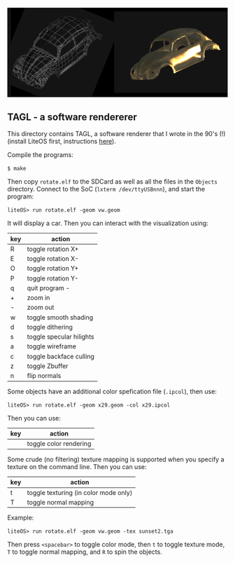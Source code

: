
![](tagl.png)


TAGL - a software rendererer
----------------------------

This directory contains TAGL, a software renderer that I wrote in the
90's (!)
(install LiteOS first, instructions [here](https://github.com/BrunoLevy/learn-fpga/tree/master/LiteX/software/LiteOS)).

Compile the programs: 
```
$ make
```
Then copy `rotate.elf` to the SDCard as well as all the files in the
`Objects` directory. Connect to the SoC (`lxterm /dev/ttyUSBnnn`), and start the program:
```
liteOS> run rotate.elf -geom vw.geom
```

It will display a car. Then you can interact with the visualization
using:

| key       | action                   |
|-----------|--------------------------|
| <shift> R | toggle rotation  X+      |
| <shift> E | toggle rotation  X-      |
| <shift> O | toggle rotation  Y+      |
| <shift> P | toggle rotation  Y-      |
| q         | quit program      -      |
| +         | zoom in                  |
| -         | zoom out                 |
| w         | toggle smooth shading    |
| d         | toggle dithering         |
| s         | toggle specular hilights |
| a         | toggle wireframe         |
| c         | toggle backface culling  |
| z         | toggle Zbuffer           |
| n         | flip normals             |


Some objects have an additional color spefication file (`.ipcol`),
then use:
```
liteOS> run rotate.elf -geom x29.geom -col x29.ipcol
```

Then you can use:

| key        | action                   |
|------------|--------------------------|
| <spacebar> | toggle color rendering   |



Some crude (no filtering) texture mapping is supported when you
specify a texture on the command line.
Then you can use:

| key        | action                                 |
|------------|----------------------------------------|
| t          | toggle texturing (in color mode only)  |
| T          | toggle normal mapping                  |


Example:
```
liteOS> run rotate.elf -geom vw.geom -tex sunset2.tga
```

Then press `<spacebar>` to toggle color mode, then `t` to toggle texture
mode, `T` to toggle normal mapping, and `R` to spin the objects.

